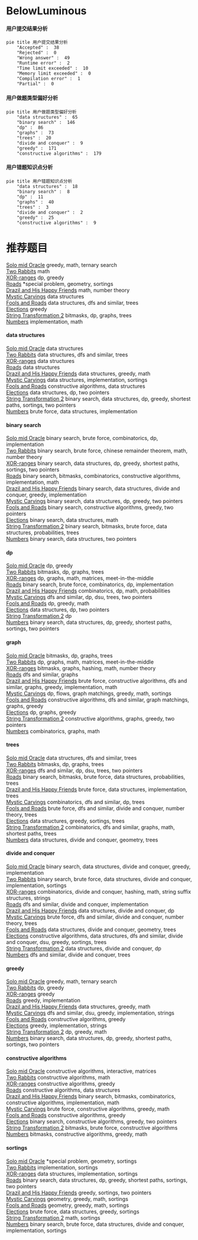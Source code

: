 # BelowLuminous
<!-- tabs:start -->
#### **用户提交结果分析**

```mermaid
pie title 用户提交结果分析
    "Accepted" :  38
    "Rejected" :  0
    "Wrong answer" :  49
    "Runtime error" :  2
    "Time limit exceeded" :  10
    "Memory limit exceeded" :  0
    "Compilation error" :  1
    "Partial" :  0
```
#### **用户做题类型偏好分析**

```mermaid
pie title 用户做题类型偏好分析
    "data structures" :  65
    "binary search" :  146
    "dp" :  86
    "graphs" :  73
    "trees" :  20
    "divide and conquer" :  9
    "greedy" :  171
    "constructive algorithms" :  179
```
#### **用户错题知识点分析**

```mermaid
pie title 用户错题知识点分析
    "data structures" :  18
    "binary search" :  8
    "dp" :  11
    "graphs" :  40
    "trees" :  3
    "divide and conquer" :  2
    "greedy" :  25
    "constructive algorithms" :  9
```
<!-- tabs:end -->
# 推荐题目
[Solo mid Oracle](https://codeforces.com/contest/1434/problem/C)		greedy,
                        math,
                        ternary search		  
[Two Rabbits](http://codeforces.com/problemset/problem/1304/A)		math		  
[XOR-ranges](http://codeforces.com/problemset/problem/1456/E)		dp,
                        greedy		  
[Roads](http://codeforces.com/problemset/problem/1402/B)		*special problem,
                        geometry,
                        sortings		  
[Drazil and His Happy Friends](http://codeforces.com/problemset/problem/516/E)		math,
                        number theory		  
[Mystic Carvings](http://codeforces.com/problemset/problem/297/E)		data structures		  
[Fools and Roads](http://codeforces.com/problemset/problem/191/C)		data structures,
                        dfs and similar,
                        trees		  
[Elections](https://codeforces.com/contest/1020/problem/C)		greedy		  
[String Transformation 2](https://codeforces.com/contest/1384/problem/E)		bitmasks,
                        dp,
                        graphs,
                        trees		  
[Numbers](http://codeforces.com/problemset/problem/13/A)		implementation,
                        math		  
<!-- tabs:start -->
#### **data structures**
[Solo mid Oracle](http://codeforces.com/problemset/problem/297/E)		data structures		  
[Two Rabbits](http://codeforces.com/problemset/problem/191/C)		data structures,
                        dfs and similar,
                        trees		  
[XOR-ranges](https://codeforces.com/contest/516/problem/C)		data structures		  
[Roads](http://codeforces.com/problemset/problem/38/G)		data structures		  
[Drazil and His Happy Friends](http://codeforces.com/problemset/problem/1209/H)		data structures,
                        greedy,
                        math		  
[Mystic Carvings](http://codeforces.com/problemset/problem/519/B)		data structures,
                        implementation,
                        sortings		  
[Fools and Roads](http://codeforces.com/problemset/problem/513/D2)		constructive algorithms,
                        data structures		  
[Elections](http://codeforces.com/problemset/problem/519/D)		data structures,
                        dp,
                        two pointers		  
[String Transformation 2](http://codeforces.com/problemset/problem/1503/C)		binary search,
                        data structures,
                        dp,
                        greedy,
                        shortest paths,
                        sortings,
                        two pointers		  
[Numbers](http://codeforces.com/problemset/problem/1200/A)		brute force,
                        data structures,
                        implementation		  
#### **binary search**
[Solo mid Oracle](http://codeforces.com/problemset/problem/518/F)		binary search,
                        brute force,
                        combinatorics,
                        dp,
                        implementation		  
[Two Rabbits](https://codeforces.com/contest/1501/problem/D)		binary search,
                        brute force,
                        chinese remainder theorem,
                        math,
                        number theory		  
[XOR-ranges](http://codeforces.com/problemset/problem/1503/C)		binary search,
                        data structures,
                        dp,
                        greedy,
                        shortest paths,
                        sortings,
                        two pointers		  
[Roads](https://codeforces.com/contest/1509/problem/E)		binary search,
                        bitmasks,
                        combinatorics,
                        constructive algorithms,
                        implementation,
                        math		  
[Drazil and His Happy Friends](http://codeforces.com/problemset/problem/1439/C)		binary search,
                        data structures,
                        divide and conquer,
                        greedy,
                        implementation		  
[Mystic Carvings](http://codeforces.com/problemset/problem/1492/C)		binary search,
                        data structures,
                        dp,
                        greedy,
                        two pointers		  
[Fools and Roads](http://codeforces.com/problemset/problem/1463/D)		binary search,
                        constructive algorithms,
                        greedy,
                        two pointers		  
[Elections](http://codeforces.com/problemset/problem/1490/G)		binary search,
                        data structures,
                        math		  
[String Transformation 2](http://codeforces.com/problemset/problem/1479/D)		binary search,
                        bitmasks,
                        brute force,
                        data structures,
                        probabilities,
                        trees		  
[Numbers](http://codeforces.com/problemset/problem/1436/E)		binary search,
                        data structures,
                        two pointers		  
#### **dp**
[Solo mid Oracle](http://codeforces.com/problemset/problem/1456/E)		dp,
                        greedy		  
[Two Rabbits](https://codeforces.com/contest/1384/problem/E)		bitmasks,
                        dp,
                        graphs,
                        trees		  
[XOR-ranges](http://codeforces.com/problemset/problem/1266/H)		dp,
                        graphs,
                        math,
                        matrices,
                        meet-in-the-middle		  
[Roads](http://codeforces.com/problemset/problem/518/F)		binary search,
                        brute force,
                        combinatorics,
                        dp,
                        implementation		  
[Drazil and His Happy Friends](http://codeforces.com/problemset/problem/518/D)		combinatorics,
                        dp,
                        math,
                        probabilities		  
[Mystic Carvings](http://codeforces.com/problemset/problem/516/D)		dfs and similar,
                        dp,
                        dsu,
                        trees,
                        two pointers		  
[Fools and Roads](http://codeforces.com/problemset/problem/1268/B)		dp,
                        greedy,
                        math		  
[Elections](http://codeforces.com/problemset/problem/519/D)		data structures,
                        dp,
                        two pointers		  
[String Transformation 2](http://codeforces.com/problemset/problem/1096/D)		dp		  
[Numbers](http://codeforces.com/problemset/problem/1503/C)		binary search,
                        data structures,
                        dp,
                        greedy,
                        shortest paths,
                        sortings,
                        two pointers		  
#### **graph**
[Solo mid Oracle](https://codeforces.com/contest/1384/problem/E)		bitmasks,
                        dp,
                        graphs,
                        trees		  
[Two Rabbits](http://codeforces.com/problemset/problem/1266/H)		dp,
                        graphs,
                        math,
                        matrices,
                        meet-in-the-middle		  
[XOR-ranges](http://codeforces.com/problemset/problem/1470/B)		bitmasks,
                        graphs,
                        hashing,
                        math,
                        number theory		  
[Roads](http://codeforces.com/problemset/problem/508/D)		dfs and similar,
                        graphs		  
[Drazil and His Happy Friends](http://codeforces.com/problemset/problem/1487/C)		brute force,
                        constructive algorithms,
                        dfs and similar,
                        graphs,
                        greedy,
                        implementation,
                        math		  
[Mystic Carvings](http://codeforces.com/problemset/problem/1437/C)		dp,
                        flows,
                        graph matchings,
                        greedy,
                        math,
                        sortings		  
[Fools and Roads](http://codeforces.com/problemset/problem/1470/D)		constructive algorithms,
                        dfs and similar,
                        graph matchings,
                        graphs,
                        greedy		  
[Elections](http://codeforces.com/problemset/problem/1476/C)		dp,
                        graphs,
                        greedy		  
[String Transformation 2](http://codeforces.com/problemset/problem/1304/D)		constructive algorithms,
                        graphs,
                        greedy,
                        two pointers		  
[Numbers](http://codeforces.com/problemset/problem/1475/C)		combinatorics,
                        graphs,
                        math		  
#### **trees**
[Solo mid Oracle](http://codeforces.com/problemset/problem/191/C)		data structures,
                        dfs and similar,
                        trees		  
[Two Rabbits](https://codeforces.com/contest/1384/problem/E)		bitmasks,
                        dp,
                        graphs,
                        trees		  
[XOR-ranges](http://codeforces.com/problemset/problem/516/D)		dfs and similar,
                        dp,
                        dsu,
                        trees,
                        two pointers		  
[Roads](http://codeforces.com/problemset/problem/1479/D)		binary search,
                        bitmasks,
                        brute force,
                        data structures,
                        probabilities,
                        trees		  
[Drazil and His Happy Friends](http://codeforces.com/problemset/problem/1511/C)		brute force,
                        data structures,
                        implementation,
                        trees		  
[Mystic Carvings](http://codeforces.com/problemset/problem/1499/F)		combinatorics,
                        dfs and similar,
                        dp,
                        trees		  
[Fools and Roads](http://codeforces.com/problemset/problem/1491/E)		brute force,
                        dfs and similar,
                        divide and conquer,
                        number theory,
                        trees		  
[Elections](http://codeforces.com/problemset/problem/1466/D)		data structures,
                        greedy,
                        sortings,
                        trees		  
[String Transformation 2](http://codeforces.com/problemset/problem/1495/D)		combinatorics,
                        dfs and similar,
                        graphs,
                        math,
                        shortest paths,
                        trees		  
[Numbers](http://codeforces.com/problemset/problem/1303/G)		data structures,
                        divide and conquer,
                        geometry,
                        trees		  
#### **divide and conquer**
[Solo mid Oracle](http://codeforces.com/problemset/problem/1439/C)		binary search,
                        data structures,
                        divide and conquer,
                        greedy,
                        implementation		  
[Two Rabbits](http://codeforces.com/problemset/problem/1461/D)		binary search,
                        brute force,
                        data structures,
                        divide and conquer,
                        implementation,
                        sortings		  
[XOR-ranges](http://codeforces.com/problemset/problem/1466/G)		combinatorics,
                        divide and conquer,
                        hashing,
                        math,
                        string suffix structures,
                        strings		  
[Roads](http://codeforces.com/problemset/problem/1490/D)		dfs and similar,
                        divide and conquer,
                        implementation		  
[Drazil and His Happy Friends](https://codeforces.com/contest/1483/problem/C)		data structures,
                        divide and conquer,
                        dp		  
[Mystic Carvings](http://codeforces.com/problemset/problem/1491/E)		brute force,
                        dfs and similar,
                        divide and conquer,
                        number theory,
                        trees		  
[Fools and Roads](http://codeforces.com/problemset/problem/1303/G)		data structures,
                        divide and conquer,
                        geometry,
                        trees		  
[Elections](http://codeforces.com/problemset/problem/1494/D)		constructive algorithms,
                        data structures,
                        dfs and similar,
                        divide and conquer,
                        dsu,
                        greedy,
                        sortings,
                        trees		  
[String Transformation 2](http://codeforces.com/problemset/problem/1482/E)		data structures,
                        divide and conquer,
                        dp		  
[Numbers](http://codeforces.com/problemset/problem/566/C)		dfs and similar,
                        divide and conquer,
                        trees		  
#### **greedy**
[Solo mid Oracle](https://codeforces.com/contest/1434/problem/C)		greedy,
                        math,
                        ternary search		  
[Two Rabbits](http://codeforces.com/problemset/problem/1456/E)		dp,
                        greedy		  
[XOR-ranges](https://codeforces.com/contest/1020/problem/C)		greedy		  
[Roads](http://codeforces.com/problemset/problem/145/A)		greedy,
                        implementation		  
[Drazil and His Happy Friends](http://codeforces.com/problemset/problem/1209/H)		data structures,
                        greedy,
                        math		  
[Mystic Carvings](http://codeforces.com/problemset/problem/1332/C)		dfs and similar,
                        dsu,
                        greedy,
                        implementation,
                        strings		  
[Fools and Roads](https://codeforces.com/contest/516/problem/B)		constructive algorithms,
                        greedy		  
[Elections](http://codeforces.com/problemset/problem/518/B)		greedy,
                        implementation,
                        strings		  
[String Transformation 2](http://codeforces.com/problemset/problem/1268/B)		dp,
                        greedy,
                        math		  
[Numbers](http://codeforces.com/problemset/problem/1503/C)		binary search,
                        data structures,
                        dp,
                        greedy,
                        shortest paths,
                        sortings,
                        two pointers		  
#### **constructive algorithms**
[Solo mid Oracle](http://codeforces.com/problemset/problem/1023/E)		constructive algorithms,
                        interactive,
                        matrices		  
[Two Rabbits](http://codeforces.com/problemset/problem/1413/A)		constructive algorithms,
                        math		  
[XOR-ranges](https://codeforces.com/contest/516/problem/B)		constructive algorithms,
                        greedy		  
[Roads](http://codeforces.com/problemset/problem/513/D2)		constructive algorithms,
                        data structures		  
[Drazil and His Happy Friends](https://codeforces.com/contest/1509/problem/E)		binary search,
                        bitmasks,
                        combinatorics,
                        constructive algorithms,
                        implementation,
                        math		  
[Mystic Carvings](http://codeforces.com/problemset/problem/1334/C)		brute force,
                        constructive algorithms,
                        greedy,
                        math		  
[Fools and Roads](http://codeforces.com/problemset/problem/1493/A)		constructive algorithms,
                        greedy		  
[Elections](http://codeforces.com/problemset/problem/1463/D)		binary search,
                        constructive algorithms,
                        greedy,
                        two pointers		  
[String Transformation 2](https://codeforces.com/contest/1456/problem/B)		bitmasks,
                        brute force,
                        constructive algorithms		  
[Numbers](http://codeforces.com/problemset/problem/1492/D)		bitmasks,
                        constructive algorithms,
                        greedy,
                        math		  
#### **sortings**
[Solo mid Oracle](http://codeforces.com/problemset/problem/1402/B)		*special problem,
                        geometry,
                        sortings		  
[Two Rabbits](http://codeforces.com/problemset/problem/15/A)		implementation,
                        sortings		  
[XOR-ranges](http://codeforces.com/problemset/problem/519/B)		data structures,
                        implementation,
                        sortings		  
[Roads](http://codeforces.com/problemset/problem/1503/C)		binary search,
                        data structures,
                        dp,
                        greedy,
                        shortest paths,
                        sortings,
                        two pointers		  
[Drazil and His Happy Friends](http://codeforces.com/problemset/problem/1282/C)		greedy,
                        sortings,
                        two pointers		  
[Mystic Carvings](https://codeforces.com/contest/1496/problem/C)		geometry,
                        greedy,
                        math,
                        sortings		  
[Fools and Roads](http://codeforces.com/problemset/problem/1495/A)		geometry,
                        greedy,
                        math,
                        sortings		  
[Elections](http://codeforces.com/problemset/problem/1497/A)		brute force,
                        data structures,
                        greedy,
                        sortings		  
[String Transformation 2](http://codeforces.com/problemset/problem/1427/A)		math,
                        sortings		  
[Numbers](http://codeforces.com/problemset/problem/1461/D)		binary search,
                        brute force,
                        data structures,
                        divide and conquer,
                        implementation,
                        sortings		  
<!-- tabs:end -->
